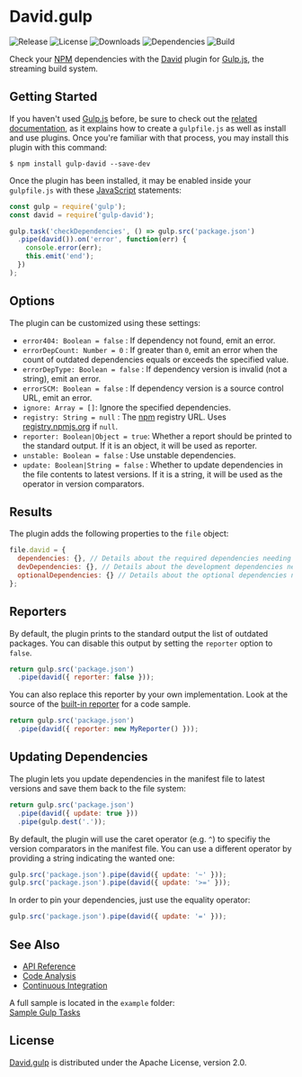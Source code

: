 # David.gulp
![Release](http://img.shields.io/npm/v/gulp-david.svg) ![License](http://img.shields.io/npm/l/gulp-david.svg) ![Downloads](http://img.shields.io/npm/dm/gulp-david.svg) ![Dependencies](http://img.shields.io/david/cedx/david.gulp.svg) ![Build](http://img.shields.io/travis/cedx/david.gulp.svg)

Check your [NPM](https://www.npmjs.com) dependencies with the [David](https://david-dm.org) plugin for [Gulp.js](http://gulpjs.com), the streaming build system.

## Getting Started
If you haven't used [Gulp.js](http://gulpjs.com) before, be sure to check out the [related documentation](https://github.com/gulpjs/gulp/blob/master/docs/README.md), as it explains how to create a `gulpfile.js` as well as install and use plugins. Once you're familiar with that process, you may install this plugin with this command:

```shell
$ npm install gulp-david --save-dev
```

Once the plugin has been installed, it may be enabled inside your `gulpfile.js` with these [JavaScript](https://developer.mozilla.org/en-US/docs/Web/JavaScript) statements:

```javascript
const gulp = require('gulp');
const david = require('gulp-david');

gulp.task('checkDependencies', () => gulp.src('package.json')
  .pipe(david()).on('error', function(err) {
    console.error(err);
    this.emit('end');
  })
);

```

## Options
The plugin can be customized using these settings:

- `error404: Boolean = false` : If dependency not found, emit an error.
- `errorDepCount: Number = 0` : If greater than `0`, emit an error when the count of outdated dependencies equals or exceeds the specified value.
- `errorDepType: Boolean = false` : If dependency version is invalid (not a string), emit an error.
- `errorSCM: Boolean = false` : If dependency version is a source control URL, emit an error.
- `ignore: Array = []`: Ignore the specified dependencies.
- `registry: String = null` : The [npm](https://www.npmjs.com) registry URL. Uses [registry.npmjs.org](https://registry.npmjs.org) if `null`.
- `reporter: Boolean|Object = true`: Whether a report should be printed to the standard output. If it is an object, it will be used as reporter.
- `unstable: Boolean = false` : Use unstable dependencies.
- `update: Boolean|String = false` : Whether to update dependencies in the file contents to latest versions. If it is a string, it will be used as the operator in version comparators.

## Results
The plugin adds the following properties to the `file` object:

```javascript
file.david = {
  dependencies: {}, // Details about the required dependencies needing an update.
  devDependencies: {}, // Details about the development dependencies needing an update.
  optionalDependencies: {} // Details about the optional dependencies needing an update.
};
```

## Reporters
By default, the plugin prints to the standard output the list of outdated packages.
You can disable this output by setting the `reporter` option to `false`.

```javascript
return gulp.src('package.json')
  .pipe(david({ reporter: false }));
```

You can also replace this reporter by your own implementation.
Look at the source of the [built-in reporter](https://github.com/cedx/david.gulp/blob/master/lib/reporter.js) for a code sample.

```javascript
return gulp.src('package.json')
  .pipe(david({ reporter: new MyReporter() }));
```

## Updating Dependencies
The plugin lets you update dependencies in the manifest file to latest versions and save them back to the file system:

```javascript
return gulp.src('package.json')
  .pipe(david({ update: true }))
  .pipe(gulp.dest('.'));
```

By default, the plugin will use the caret operator (e.g. `^`) to specifiy the version comparators in the manifest file.
You can use a different operator by providing a string indicating the wanted one:

```javascript
gulp.src('package.json').pipe(david({ update: '~' }));
gulp.src('package.json').pipe(david({ update: '>=' }));
```

In order to pin your dependencies, just use the equality operator:

```javascript
gulp.src('package.json').pipe(david({ update: '=' }));
```

## See Also
- [API Reference](http://dev.belin.io/david.gulp)
- [Code Analysis](http://src.belin.io/dashboard/index/david.gulp)
- [Continuous Integration](https://travis-ci.org/cedx/david.gulp)

A full sample is located in the `example` folder:  
[Sample Gulp Tasks](https://github.com/cedx/david.gulp/blob/master/example/gulpfile.js)

## License
[David.gulp](https://github.com/cedx/david.gulp) is distributed under the Apache License, version 2.0.
